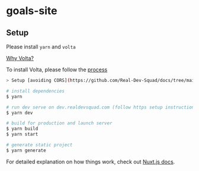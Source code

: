 # goals-site

## Setup

Please install `yarn` and `volta`

[Why Volta?](https://docs.volta.sh/guide/#why-volta)

To install Volta, please follow the [process](https://docs.volta.sh/guide/getting-started)

```bash
> Setup [avoiding CORS](https://github.com/Real-Dev-Squad/docs/tree/main/docs/dev/https-dev-url-cors)

# install dependencies
$ yarn 

# run dev serve on dev.realdevsquad.com (follow https setup instructions)
$ yarn dev

# build for production and launch server
$ yarn build
$ yarn start

# generate static project
$ yarn generate
```

For detailed explanation on how things work, check out [Nuxt.js docs](https://nuxtjs.org).
